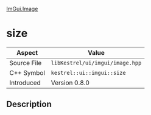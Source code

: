 [ImGui.Image](index.md)
# size
| Aspect | Value |
| --- | --- |
| Source File | `libKestrel/ui/imgui/image.hpp` |
| C++ Symbol | `kestrel::ui::imgui::size` |
| Introduced | Version 0.8.0 |
## Description
